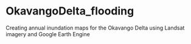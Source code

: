 # OkavangoDelta_flooding
Creating annual inundation maps for the Okavango Delta using Landsat imagery and Google Earth Engine
